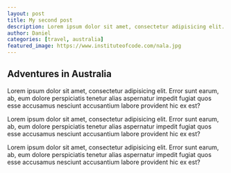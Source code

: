 ```yaml
---
layout: post
title: My second post 
description: Lorem ipsum dolor sit amet, consectetur adipisicing elit. Error sunt earum, ab, eum dolore perspiciatis tenetur alias aspernatur
author: Daniel
categories: [travel, australia]
featured_image: https://www.instituteofcode.com/nala.jpg
---
```


## Adventures in Australia

Lorem ipsum dolor sit amet, consectetur adipisicing elit. Error sunt earum, ab, eum dolore perspiciatis tenetur alias aspernatur impedit fugiat quos esse accusamus nesciunt accusantium labore provident hic ex est?

Lorem ipsum dolor sit amet, consectetur adipisicing elit. Error sunt earum, ab, eum dolore perspiciatis tenetur alias aspernatur impedit fugiat quos esse accusamus nesciunt accusantium labore provident hic ex est?

Lorem ipsum dolor sit amet, consectetur adipisicing elit. Error sunt earum, ab, eum dolore perspiciatis tenetur alias aspernatur impedit fugiat quos esse accusamus nesciunt accusantium labore provident hic ex est?